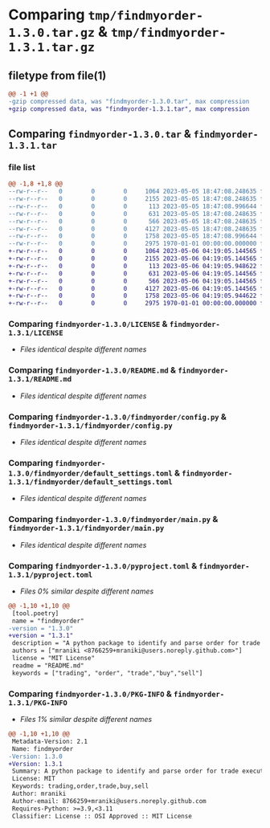 # Comparing `tmp/findmyorder-1.3.0.tar.gz` & `tmp/findmyorder-1.3.1.tar.gz`

## filetype from file(1)

```diff
@@ -1 +1 @@
-gzip compressed data, was "findmyorder-1.3.0.tar", max compression
+gzip compressed data, was "findmyorder-1.3.1.tar", max compression
```

## Comparing `findmyorder-1.3.0.tar` & `findmyorder-1.3.1.tar`

### file list

```diff
@@ -1,8 +1,8 @@
--rw-r--r--   0        0        0     1064 2023-05-05 18:47:08.248635 findmyorder-1.3.0/LICENSE
--rw-r--r--   0        0        0     2155 2023-05-05 18:47:08.248635 findmyorder-1.3.0/README.md
--rw-r--r--   0        0        0      113 2023-05-05 18:47:08.996644 findmyorder-1.3.0/findmyorder/__init__.py
--rw-r--r--   0        0        0      631 2023-05-05 18:47:08.248635 findmyorder-1.3.0/findmyorder/config.py
--rw-r--r--   0        0        0      566 2023-05-05 18:47:08.248635 findmyorder-1.3.0/findmyorder/default_settings.toml
--rw-r--r--   0        0        0     4127 2023-05-05 18:47:08.248635 findmyorder-1.3.0/findmyorder/main.py
--rw-r--r--   0        0        0     1758 2023-05-05 18:47:08.996644 findmyorder-1.3.0/pyproject.toml
--rw-r--r--   0        0        0     2975 1970-01-01 00:00:00.000000 findmyorder-1.3.0/PKG-INFO
+-rw-r--r--   0        0        0     1064 2023-05-06 04:19:05.144565 findmyorder-1.3.1/LICENSE
+-rw-r--r--   0        0        0     2155 2023-05-06 04:19:05.144565 findmyorder-1.3.1/README.md
+-rw-r--r--   0        0        0      113 2023-05-06 04:19:05.948622 findmyorder-1.3.1/findmyorder/__init__.py
+-rw-r--r--   0        0        0      631 2023-05-06 04:19:05.144565 findmyorder-1.3.1/findmyorder/config.py
+-rw-r--r--   0        0        0      566 2023-05-06 04:19:05.144565 findmyorder-1.3.1/findmyorder/default_settings.toml
+-rw-r--r--   0        0        0     4127 2023-05-06 04:19:05.144565 findmyorder-1.3.1/findmyorder/main.py
+-rw-r--r--   0        0        0     1758 2023-05-06 04:19:05.944622 findmyorder-1.3.1/pyproject.toml
+-rw-r--r--   0        0        0     2975 1970-01-01 00:00:00.000000 findmyorder-1.3.1/PKG-INFO
```

### Comparing `findmyorder-1.3.0/LICENSE` & `findmyorder-1.3.1/LICENSE`

 * *Files identical despite different names*

### Comparing `findmyorder-1.3.0/README.md` & `findmyorder-1.3.1/README.md`

 * *Files identical despite different names*

### Comparing `findmyorder-1.3.0/findmyorder/config.py` & `findmyorder-1.3.1/findmyorder/config.py`

 * *Files identical despite different names*

### Comparing `findmyorder-1.3.0/findmyorder/default_settings.toml` & `findmyorder-1.3.1/findmyorder/default_settings.toml`

 * *Files identical despite different names*

### Comparing `findmyorder-1.3.0/findmyorder/main.py` & `findmyorder-1.3.1/findmyorder/main.py`

 * *Files identical despite different names*

### Comparing `findmyorder-1.3.0/pyproject.toml` & `findmyorder-1.3.1/pyproject.toml`

 * *Files 0% similar despite different names*

```diff
@@ -1,10 +1,10 @@
 [tool.poetry]
 name = "findmyorder"
-version = "1.3.0"
+version = "1.3.1"
 description = "A python package to identify and parse order for trade execution."
 authors = ["mraniki <8766259+mraniki@users.noreply.github.com>"]
 license = "MIT License"
 readme = "README.md"
 keywords = ["trading", "order", "trade","buy","sell"]
```

### Comparing `findmyorder-1.3.0/PKG-INFO` & `findmyorder-1.3.1/PKG-INFO`

 * *Files 1% similar despite different names*

```diff
@@ -1,10 +1,10 @@
 Metadata-Version: 2.1
 Name: findmyorder
-Version: 1.3.0
+Version: 1.3.1
 Summary: A python package to identify and parse order for trade execution.
 License: MIT
 Keywords: trading,order,trade,buy,sell
 Author: mraniki
 Author-email: 8766259+mraniki@users.noreply.github.com
 Requires-Python: >=3.9,<3.11
 Classifier: License :: OSI Approved :: MIT License
```

